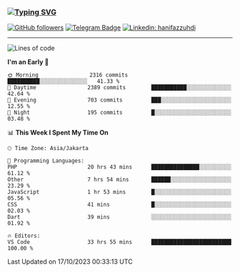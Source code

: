 ### [![Typing SVG](https://readme-typing-svg.herokuapp.com?font=lato&size=22&lines=Hi+There+👋)](https://git.io/typing-svg) 

[![GitHub followers](https://img.shields.io/github/followers/hanifazzuhdi?label=Follow&style=social)](https://github.com/hanifazzuhdi/?tab=follow) 
[![Telegram Badge](https://img.shields.io/badge/-hanif0198-blue?style=social&logo=telegram&link=https://www.t.me/hanif0198/)](https://www.t.me/hanif0198/) 
[![Linkedin: hanifazzuhdi](https://img.shields.io/badge/-hanifazzuhdi-blue?style=flat-square&logo=Linkedin&logoColor=white&link=https://www.linkedin.com/in/hanif-az-zuhdi-69688019b/)](https://www.linkedin.com/in/hanif-az-zuhdi-69688019b/) 

<hr/>

<!--START_SECTION:waka-->
![Lines of code](https://img.shields.io/badge/From%20Hello%20World%20I%27ve%20Written-35.1%20million%20lines%20of%20code-blue)

**I'm an Early 🐤** 

```text
🌞 Morning                2316 commits        ██████████░░░░░░░░░░░░░░░   41.33 % 
🌆 Daytime                2389 commits        ███████████░░░░░░░░░░░░░░   42.64 % 
🌃 Evening                703 commits         ███░░░░░░░░░░░░░░░░░░░░░░   12.55 % 
🌙 Night                  195 commits         █░░░░░░░░░░░░░░░░░░░░░░░░   03.48 % 
```


📊 **This Week I Spent My Time On** 

```text
🕑︎ Time Zone: Asia/Jakarta

💬 Programming Languages: 
PHP                      20 hrs 43 mins      ███████████████░░░░░░░░░░   61.12 % 
Other                    7 hrs 54 mins       ██████░░░░░░░░░░░░░░░░░░░   23.29 % 
JavaScript               1 hr 53 mins        █░░░░░░░░░░░░░░░░░░░░░░░░   05.56 % 
CSS                      41 mins             █░░░░░░░░░░░░░░░░░░░░░░░░   02.03 % 
Dart                     39 mins             ░░░░░░░░░░░░░░░░░░░░░░░░░   01.92 % 

🔥 Editors: 
VS Code                  33 hrs 55 mins      █████████████████████████   100.00 % 
```


 Last Updated on 17/10/2023 00:33:13 UTC
<!--END_SECTION:waka-->
